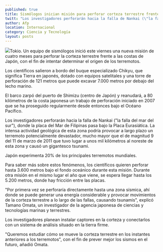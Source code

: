 ```yaml
---
published: true
title: Sismólogos inician misión para perforar corteza terrestre frente a las costas de Japón
twitt: "Los investigadores perforarán hacia la falla de Nankai (\"la falla del mar del sur\"), donde la placa del Mar de Filipinas pasa bajo la Placa Eurasiática. La intensa actividad geológica de esta zona podría provocar a largo plazo un terremoto potencialmente devastador, mucho mayor que el de magnitud 9 del 11 de marzo de 2011"
author: Afp
location: Internacional
category: Ciencia y Tecnología
layout: posts
---
```


![](http://i.imgur.com/CMsfEo7m.jpg)Tokio. Un equipo de sismólogos inició este viernes una nueva misión de cuatro meses para perforar la corteza terrestre frente a las costas de Japón, con el fin de intentar determinar el origen de los terremotos.

Los científicos salieron a bordo del buque especializado Chikyu, que significa Tierra en japonés, dotado con equipos satelitales y una torre de perforación de 121 metros que puede excavar 7.000 metros por debajo del lecho marino.

El barco zarpó del puerto de Shimizu (centro de Japón) y reanudará, a 80 kilómetros de la costa japonesa un trabajo de perforación iniciado en 2007 que se ha proseguido regularmente desde entonces bajo el Océano Pacífico.

Los investigadores perforarán hacia la falla de Nankai ("la falla del mar del sur"), donde la placa del Mar de Filipinas pasa bajo la Placa Eurasiática. La intensa actividad geológica de esta zona podría provocar a largo plazo un terremoto potencialmente devastador, mucho mayor que el de magnitud 9 del 11 de marzo de 2011 que tuvo lugar a unos mil kilómetros al noreste de esta zona y causó un gigantesco tsunami.

Japón experimenta 20% de los principales terremotos mundiales.

Para saber más sobre estos fenómenos, los científicos quieren perforar hasta 3.600 metros bajo el fondo oceánico durante esta misión. Durante otra misión en el mismo lugar el año que viene, se espera llegar hasta los 5.200 metros, donde hay fricción entre las placas.

"Por primera vez se perforaría directamente hasta una zona sísmica, ahí donde se puede generar una energía considerable y provocar movimientos de la corteza terrestre a lo largo de las fallas, causando tsunamis", explicó Tamano Omata, un investigador de la agencia japonesa de ciencias y tecnologías marinas y terrestres.

Los investigadores planean instalar captores en la corteza y conectarlos con un sistema de análisis situado en la tierra firme.

"Queremos estudiar cómo se mueve la corteza terrestre en los instantes anteriores a los terremotos", con el fin de prever mejor los sismos en el futuro, añadió Omata.
